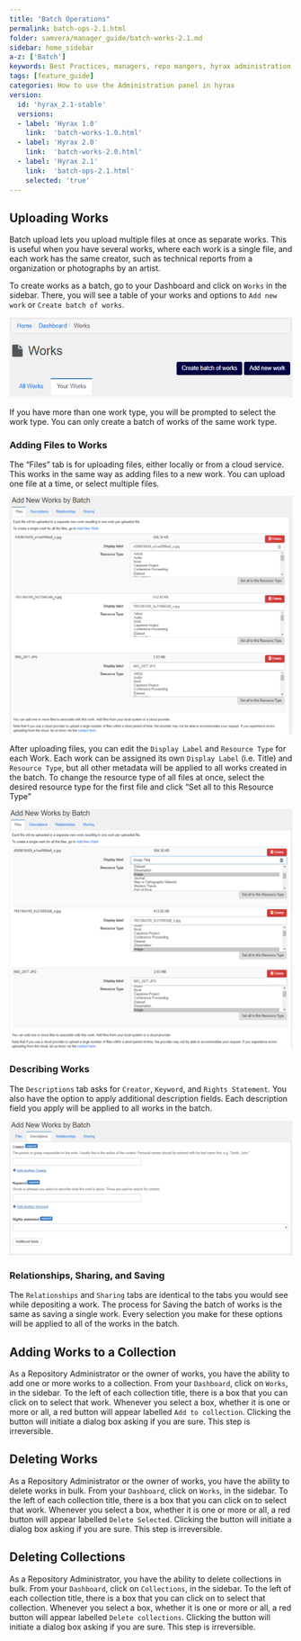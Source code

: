 ```yaml
---
title: "Batch Operations"
permalink: batch-ops-2.1.html
folder: samvera/manager_guide/batch-works-2.1.md
sidebar: home_sidebar
a-z: ['Batch']
keywords: Best Practices, managers, repo mangers, hyrax administration
tags: [feature_guide]
categories: How to use the Administration panel in hyrax
version:
  id: 'hyrax_2.1-stable'
  versions:
  - label: 'Hyrax 1.0'
    link:  'batch-works-1.0.html'
  - label: 'Hyrax 2.0'
    link:  'batch-works-2.0.html'
  - label: 'Hyrax 2.1'
    link:  'batch-ops-2.1.html'
    selected: 'true'
---
```

## Uploading Works
Batch upload lets you upload multiple files at once as separate works. This is useful when you have several works, where each work is a single file, and each work has the same creator, such as technical reports from a organization or photographs by an artist.

To create works as a batch, go to your Dashboard and click on `Works` in the sidebar. There, you will see a table of your works and options to `Add new work` or `Create batch of works`.

![Create batch of works](/images/screenshots/create-batch-works-1.png)

If you have more than one work type, you will be prompted to select the work type. You can only create a batch of works of the same work type.

### Adding Files to Works
The “Files” tab is for uploading files, either locally or from a cloud service. This works in the same way as adding files to a new work. You can upload one file at a time, or select multiple files.

![Upload files](/images/screenshots/create-batch-works-2.png)

After uploading files, you can edit the `Display Label` and `Resource Type` for each Work. Each work can be assigned its own `Display Label` (i.e. Title) and `Resource Type`, but all other metadata will be applied to all works created in the batch. To change the resource type of all files at once, select the desired resource type for the first file and click “Set all to this Resource Type”

![Editing Display Labels and Resource Types](/images/screenshots/create-batch-works-3.png)

### Describing Works
The `Descriptions` tab asks for `Creator`, `Keyword`, and `Rights Statement`. You also have the option to apply additional description fields. Each description field you apply will be applied to all works in the batch.

![Descriptions](/images/screenshots/create-batch-works-4.png)

### Relationships, Sharing, and Saving
The  `Relationships` and `Sharing` tabs are identical to the tabs you would see while depositing a work. The process for Saving the batch of works is the same as saving a single work. Every selection you make for these options will be applied to all of the works in the batch.

## Adding Works to a Collection
As a Repository Administrator or the owner of works, you have the ability to add one or more works to a collection. From your `Dashboard`, click on `Works`, in the sidebar. To the left of each collection title, there is a box that you can click on to select that work. Whenever you select a box, whether it is one or more or all, a red button will appear labelled `Add to collection`. Clicking the button will initiate a dialog box asking if you are sure. This step is irreversible.

## Deleting Works
As a Repository Administrator or the owner of works, you have the ability to delete works in bulk. From your `Dashboard`, click on `Works`, in the sidebar. To the left of each collection title, there is a box that you can click on to select that work. Whenever you select a box, whether it is one or more or all, a red button will appear labelled `Delete Selected`. Clicking the button will initiate a dialog box asking if you are sure. This step is irreversible.

## Deleting Collections
As a Repository Administrator, you have the ability to delete collections in bulk. From your `Dashboard`, click on `Collections`, in the sidebar. To the left of each collection title, there is a box that you can click on to select that collection. Whenever you select a box, whether it is one or more or all, a red button will appear labelled `Delete collections`. Clicking the button will initiate a dialog box asking if you are sure. This step is irreversible.

